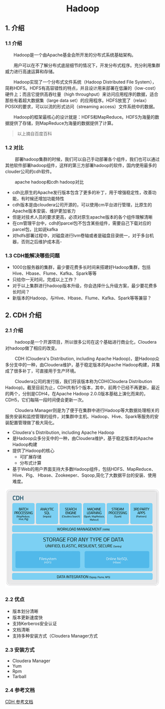 <center><h1>Hadoop</h1></center>

## 1. 介绍
### 1.1 介绍
&#160; &#160; &#160; &#160;Hadoop是一个由Apache基金会所开发的分布式系统基础架构。

&#160; &#160; &#160; &#160;用户可以在不了解分布式底层细节的情况下，开发分布式程序。充分利用集群威力进行高速运算和存储。

&#160; &#160; &#160; &#160;Hadoop实现了一个分布式文件系统（Hadoop Distributed File System），简称HDFS。HDFS有高容错性的特点，并且设计用来部署在低廉的（low-cost）硬件上；而且它提供高吞吐量（high throughput）来访问应用程序的数据，适合那些有着超大数据集（large data set）的应用程序。HDFS放宽了（relax）POSIX的要求，可以以流的形式访问（streaming access）文件系统中的数据。

&#160; &#160; &#160; &#160;Hadoop的框架最核心的设计就是：HDFS和MapReduce。HDFS为海量的数据提供了存储，则MapReduce为海量的数据提供了计算。

> 以上摘自百度百科

### 1.2 对比
&#160; &#160; &#160; &#160; 部署hadoop集群的时候，我们可以自己手动部署各个组件，我们也可以通过其他软件部署hadoop组件，这样的第三方部署hadoop的软件，国内使用最多的clouder公司的cdh软件。

&#160; &#160; &#160; &#160; apache hadoop和cdh hadoop对比
- cdh比原生的Apache发行版本包含了更多的补丁，用于增强稳定性，改善功能，有时候还增加功能特性 
- cdh版本是由cloudera公司开源的，可以使用cm平台进行管理，比原生的Apache版本安装、维护更加省力 
- 但是对技术人员的要求更高，必须对原生apache版本的各个组件理解清晰 
- 在cm管理平台中，cdh的parcel包不包含某些组件，需要自己下载对应的parcel包，比如说kafka 
- 对hdfs部署过程中，对磁盘进行lvm卷轴或者是磁盘目录统一，对于多台机器，否则之后维护成本高- 

### 1.3 CDH能解决哪些问题

- 1000台服务器的集群，最少要花费多长时间来搭建好Hadoop集群，包括Hive、Hbase、Flume、Kafka、Spark等等
- 只给你一天时间，完成以上工作？
- 对于以上集群进行hadoop版本升级，你会选择什么升级方案，最少要花费多长时间？
- 新版本的Hadoop，与Hive、Hbase、Flume、Kafka、Spark等等兼容？

## 2. CDH 介绍
### 2.1 介绍
&#160; &#160; &#160; &#160; hadoop是一个开源项目，所以很多公司在这个基础进行商业化，Cloudera对hadoop做了相应的改变。

&#160; &#160; &#160; &#160; CDH (Cloudera's Distribution, including Apache Hadoop)，是Hadoop众多分支中的一种，由Cloudera维护，基于稳定版本的Apache Hadoop构建，并集成了很多补丁，可直接用于生产环境。

&#160; &#160; &#160; &#160; Cloudera公司的发行版，我们将该版本称为CDH(Cloudera Distribution 
Hadoop)。截至目前为止，CDH共有5个版本，其中，前两个已经不再更新，最近的两个，分别是CDH4，在Apache Hadoop 
2.0.0版本基础上演化而来的，CDH5，它们每隔一段时间便会更新一次。

&#160; &#160; &#160; &#160; Cloudera Manager则是为了便于在集群中进行Hadoop等大数据处理相关的服务安装和监控管理的组件，对集群中主机、Hadoop、Hive、Spark等服务的安装配置管理做了极大简化。

- Cloudera's Distribution, including Apache Hadoop
- 是Hadoop众多分支中的一种，由Cloudera维护，基于稳定版本的Apache Hadoop构建
- 提供了Hadoop的核心
    - 可扩展存储
    - 分布式计算
- 基于Web的用户界面支持大多数Hadoop组件，包括HDFS、MapReduce、Hive、Pig、 Hbase、Zookeeper、Sqoop,简化了大数据平台的安装、使用难度。

![CDH逻辑图](../../pictures/hadoop/CDH/index/CDH.png)

### 2.2 优点

- 版本划分清晰
- 版本更新速度快
- 支持Kerberos安全认证
- 文档清晰
- 支持多种安装方式（Cloudera Manager方式

### 2.3 安装方式

- Cloudera Manager
- Yum
- Rpm
- Tarball

### 2.4 参考文档
[CDH 参考文档](https://www.cloudera.com/downloads/manager/6-1-1.html)
